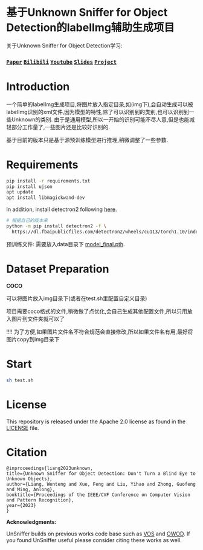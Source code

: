 ﻿# 基于Unknown Sniffer for Object Detection的labelImg辅助生成项目

关于Unknown Sniffer for Object Detection学习:
### [`Paper`](https://arxiv.org/abs/2303.13769) [`Bilibili`](https://www.bilibili.com/video/BV1xM4y1z7Hv/?buvid=XYC2EDBCCC2B3C4802E4AAD1035EFACB2AC57&is_story_h5=false&mid=vL1Nha2VQkhwiq6%2FLPmtbA%3D%3D&plat_id=147&share_from=ugc&share_medium=android&share_plat=android&share_session_id=a280f047-3ced-4b9d-acb2-40244f9a55fb&share_source=WEIXIN&share_tag=s_i&timestamp=1679647440&unique_k=2n8pmaV&up_id=253369834&vd_source=668f39404189897ee2f8d0c7596f9f4e) [`Youtube`](https://www.youtube.com/watch?v=AI2mfO2CycM) [`Slides`](https://docs.google.com/presentation/d/1YUxG_NnjeIiSZjHpIgS9wtETqZQ1MD0s/edit?usp=sharing&ouid=104225774732865902245&rtpof=true&sd=true) [`Project`](https://github.com/Went-Liang/UnSniffer)

# Introduction

  一个简单的labelImg生成项目,将图片放入指定目录,如(img下),会自动生成可以被labelImg识别的xml文件,因为模型的特性,除了可以识别到的类别,也可以识别到一些Unknown的类别. 由于是通用模型,所以一开始的识别可能不尽人意,但是也能减轻部分工作量了,一些图片还是比较好识别的.
  
基于目前的版本只是基于源预训练模型进行推理,稍微调整了一些参数.

# Requirements
```bash
pip install -r requirements.txt
pip install ujson
apt update
apt install libmagickwand-dev

```

In addition, install detectron2 following [here](https://detectron2.readthedocs.io/en/latest/tutorials/install.html).
```bash
# 根据自己的版本来
python -m pip install detectron2 -f \
  https://dl.fbaipublicfiles.com/detectron2/wheels/cu113/torch1.10/index.html
```

预训练文件: 需要放入data目录下
[model_final.pth](https://drive.google.com/file/d/1kp60e6nh0iIOPd41f4JI6Yo9r_r7MqRo/view?usp=sharing).

# Dataset Preparation

**COCO**

可以将图片放入img目录下(或者在test.sh里配置自定义目录)

项目需要coco格式的文件,稍微做了点优化,会自己生成其他配置文件,所以只用放入图片到文件夹就可以了

!!!! 为了方便,如果图片文件名不符合规范会直接修改,所以如果文件名有用,最好将图片copy到img目录下

# Start
```bash
sh test.sh
```

# License

This repository is released under the Apache 2.0 license as found in the [LICENSE](LICENSE) file.


# Citation

    @inproceedings{liang2023unknown,
    title={Unknown Sniffer for Object Detection: Don't Turn a Blind Eye to Unknown Objects},
    author={Liang, Wenteng and Xue, Feng and Liu, Yihao and Zhong, Guofeng and Ming, Anlong},
    booktitle={Proceedings of the IEEE/CVF Conference on Computer Vision and Pattern Recognition},
    year={2023}
    }

**Acknowledgments:**

UnSniffer builds on previous works code base such as [VOS](https://github.com/deeplearning-wisc/vos) and [OWOD](https://github.com/JosephKJ/OWOD). If you found UnSniffer useful please consider citing these works as well.
